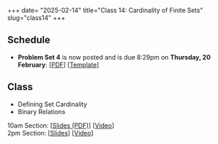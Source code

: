 +++
date= "2025-02-14"
title="Class 14: Cardinality of Finite Sets"
slug="class14"
+++

## Schedule

- **Problem Set 4** is now posted and is due 8:29pm on
**Thursday, 20 February**: [[PDF](/docs/ps4.pdf)] [[Template](https://www.overleaf.com/read/kdfyffygvwpn#1f06d7)]

## Class

- Defining Set Cardinality
- Binary Relations

10am Section: [[Slides (PDF)](https://www.dropbox.com/scl/fi/gqkj6j7tfgd9p8yhcyzfi/cs2120-class14-dave.pdf?rlkey=osnm1n3p8u7d7jmnmzu44ow6i&dl=0)] [[Video](https://uva.hosted.panopto.com/Panopto/Pages/Viewer.aspx?id=c6c63042-c518-4692-be24-b28400f73794)]  
2pm Section: [[Slides](https://virginia.box.com/s/4qlkxlnilkqxk4r9549l6xxpoamsiejj)] [[Video](https://uva.hosted.panopto.com/Panopto/Pages/Viewer.aspx?id=939456ac-45d7-45d4-b006-b284013903d0)]